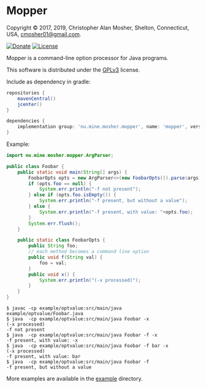 # Mopper

Copyright © 2017, 2019, Christopher Alan Mosher, Shelton, Connecticut, USA, <cmosher01@gmail.com>.

[![Donate](https://img.shields.io/badge/Donate-PayPal-green.svg)](https://www.paypal.com/cgi-bin/webscr?cmd=_s-xclick&hosted_button_id=CVSSQ2BWDCKQ2)
[![License](https://img.shields.io/github/license/cmosher01/mopper.svg)](https://www.gnu.org/licenses/gpl.html)


Mopper is a command-line option processor for Java programs.

This software is distributed under the
[GPLv3](http://www.gnu.org/licenses/gpl-3.0-standalone.html)
license.

Include as dependency in gradle:

```groovy
repositories {
    mavenCentral()
    jcenter()
}

dependencies {
    implementation group: 'nu.mine.mosher.mopper', name: 'mopper', version: 'latest.integration'
}
```

Example:

```java
import nu.mine.mosher.mopper.ArgParser;

public class Foobar {
    public static void main(String[] args) {
        FoobarOpts opts = new ArgParser<>(new FoobarOpts()).parse(args);
        if (opts.foo == null) {
            System.err.println("-f not present");
        } else if (opts.foo.isEmpty()) {
            System.err.println("-f present, but without a value");
        } else {
            System.err.println("-f present, with value: "+opts.foo);
        }
        System.err.flush();
    }

    public static class FoobarOpts {
        public String foo;
        // each method becomes a command line option
        public void f(String val) {
            foo = val;
        }
        public void x() {
            System.err.println("(-x processed)");
        }
    }
}
```

```shell
$ javac -cp example/optvalue:src/main/java example/optvalue/Foobar.java
$ java  -cp example/optvalue:src/main/java Foobar -x
(-x processed)
-f not present
$ java  -cp example/optvalue:src/main/java Foobar -f -x
-f present, with value: -x
$ java  -cp example/optvalue:src/main/java Foobar -f bar -x
(-x processed)
-f present, with value: bar
$ java  -cp example/optvalue:src/main/java Foobar -f
-f present, but without a value
```

More examples are available in the [example](example) directory.
